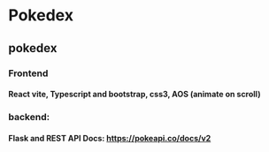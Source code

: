 # Pokedex
## pokedex 
### Frontend 
#### React vite, Typescript and bootstrap, css3, AOS (animate on scroll)
### backend:
#### Flask and REST API Docs: https://pokeapi.co/docs/v2

